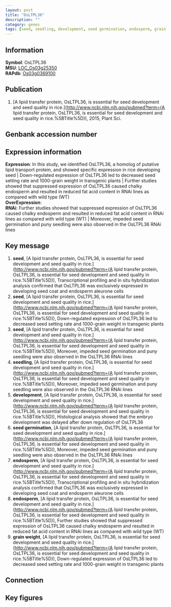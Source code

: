 ```yaml
---
layout: post
title: "OsLTPL36"
description: ""
category: genes
tags: [seed, seedling, development, seed germination, endosperm, grain weight, Gene]
---
```


## Information
__Symbol__: OsLTPL36  
__MSU__: [LOC_Os03g25350](http://rice.plantbiology.msu.edu/cgi-bin/ORF_infopage.cgi?orf=LOC_Os03g25350)  
__RAPdb__: [Os03g0369100](http://rapdb.dna.affrc.go.jp/viewer/gbrowse_details/irgsp1?name=Os03g0369100)  

## Publication
1. [A lipid transfer protein, OsLTPL36, is essential for seed development and seed quality in rice.](http://www.ncbi.nlm.nih.gov/pubmed?term=(A lipid transfer protein, OsLTPL36, is essential for seed development and seed quality in rice.%5BTitle%5D)), 2015, Plant Sci.

## Genbank accession number

## Expression information
__Expression__: In this study, we identified OsLTPL36, a homolog of putative lipid transport protein, and showed specific expression in rice developing seed |  Down-regulated expression of OsLTPL36 led to decreased seed setting rate and 1000-grain weight in transgenic plants |  Further studies showed that suppressed expression of OsLTPL36 caused chalky endosperm and resulted in reduced fat acid content in RNAi lines as compared with wild type (WT)  
__OverExpression__:  
__RNAi__: Further studies showed that suppressed expression of OsLTPL36 caused chalky endosperm and resulted in reduced fat acid content in RNAi lines as compared with wild type (WT) |  Moreover, impeded seed germination and puny seedling were also observed in the OsLTPL36 RNAi lines  

## Key message
1. __seed__, [A lipid transfer protein, OsLTPL36, is essential for seed development and seed quality in rice.](http://www.ncbi.nlm.nih.gov/pubmed?term=(A lipid transfer protein, OsLTPL36, is essential for seed development and seed quality in rice.%5BTitle%5D)),  Transcriptional profiling and in situ hybridization analysis confirmed that OsLTPL36 was exclusively expressed in developing seed coat and endosperm aleurone cells
2. __seed__, [A lipid transfer protein, OsLTPL36, is essential for seed development and seed quality in rice.](http://www.ncbi.nlm.nih.gov/pubmed?term=(A lipid transfer protein, OsLTPL36, is essential for seed development and seed quality in rice.%5BTitle%5D)),  Down-regulated expression of OsLTPL36 led to decreased seed setting rate and 1000-grain weight in transgenic plants
3. __seed__, [A lipid transfer protein, OsLTPL36, is essential for seed development and seed quality in rice.](http://www.ncbi.nlm.nih.gov/pubmed?term=(A lipid transfer protein, OsLTPL36, is essential for seed development and seed quality in rice.%5BTitle%5D)),  Moreover, impeded seed germination and puny seedling were also observed in the OsLTPL36 RNAi lines
4. __seedling__, [A lipid transfer protein, OsLTPL36, is essential for seed development and seed quality in rice.](http://www.ncbi.nlm.nih.gov/pubmed?term=(A lipid transfer protein, OsLTPL36, is essential for seed development and seed quality in rice.%5BTitle%5D)),  Moreover, impeded seed germination and puny seedling were also observed in the OsLTPL36 RNAi lines
5. __development__, [A lipid transfer protein, OsLTPL36, is essential for seed development and seed quality in rice.](http://www.ncbi.nlm.nih.gov/pubmed?term=(A lipid transfer protein, OsLTPL36, is essential for seed development and seed quality in rice.%5BTitle%5D)),  Histological analysis showed that the embryo development was delayed after down regulation of OsLTPL36
6. __seed germination__, [A lipid transfer protein, OsLTPL36, is essential for seed development and seed quality in rice.](http://www.ncbi.nlm.nih.gov/pubmed?term=(A lipid transfer protein, OsLTPL36, is essential for seed development and seed quality in rice.%5BTitle%5D)),  Moreover, impeded seed germination and puny seedling were also observed in the OsLTPL36 RNAi lines
7. __endosperm__, [A lipid transfer protein, OsLTPL36, is essential for seed development and seed quality in rice.](http://www.ncbi.nlm.nih.gov/pubmed?term=(A lipid transfer protein, OsLTPL36, is essential for seed development and seed quality in rice.%5BTitle%5D)),  Transcriptional profiling and in situ hybridization analysis confirmed that OsLTPL36 was exclusively expressed in developing seed coat and endosperm aleurone cells
8. __endosperm__, [A lipid transfer protein, OsLTPL36, is essential for seed development and seed quality in rice.](http://www.ncbi.nlm.nih.gov/pubmed?term=(A lipid transfer protein, OsLTPL36, is essential for seed development and seed quality in rice.%5BTitle%5D)),  Further studies showed that suppressed expression of OsLTPL36 caused chalky endosperm and resulted in reduced fat acid content in RNAi lines as compared with wild type (WT)
9. __grain weight__, [A lipid transfer protein, OsLTPL36, is essential for seed development and seed quality in rice.](http://www.ncbi.nlm.nih.gov/pubmed?term=(A lipid transfer protein, OsLTPL36, is essential for seed development and seed quality in rice.%5BTitle%5D)),  Down-regulated expression of OsLTPL36 led to decreased seed setting rate and 1000-grain weight in transgenic plants

## Connection

## Key figures


